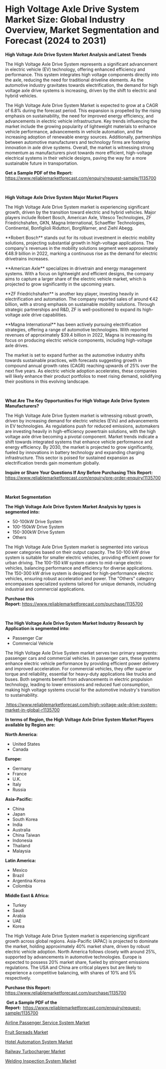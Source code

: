 <p><h1>High Voltage Axle Drive System Market Size: Global Industry Overview, Market Segmentation and Forecast (2024 to 2031)</h1></p><p><strong>High Voltage Axle Drive System Market Analysis and Latest Trends</strong></p>
<p><p>The High Voltage Axle Drive System represents a significant advancement in electric vehicle (EV) technology, offering enhanced efficiency and performance. This system integrates high voltage components directly into the axle, reducing the need for traditional driveline elements. As the automotive industry gravitates towards electrification, the demand for high voltage axle drive systems is increasing, driven by the shift to electric and hybrid vehicles. </p><p>The High Voltage Axle Drive System Market is expected to grow at a CAGR of 6.8% during the forecast period. This expansion is propelled by the rising emphasis on sustainability, the need for improved energy efficiency, and advancements in electric vehicle infrastructure. Key trends influencing the market include the growing popularity of lightweight materials to enhance vehicle performance, advancements in vehicle automation, and the increasing adoption of renewable energy sources. Additionally, partnerships between automotive manufacturers and technology firms are fostering innovation in axle drive systems. Overall, the market is witnessing strong momentum as manufacturers pivot towards more efficient, high-voltage electrical systems in their vehicle designs, paving the way for a more sustainable future in transportation.</p></p>
<p><strong>Get a Sample PDF of the Report:&nbsp;</strong> <a href="https://www.reliablemarketforecast.com/enquiry/request-sample/1135700?utm_campaign=1123&utm_medium=2&utm_source=Github&utm_content=ia&utm_term=09102024&utm_id=high-voltage-axle-drive-system">https://www.reliablemarketforecast.com/enquiry/request-sample/1135700</a></p>
<p>&nbsp;</p>
<p><strong>High Voltage Axle Drive System Major Market Players</strong></p>
<p><p>The High Voltage Axle Drive System market is experiencing significant growth, driven by the transition toward electric and hybrid vehicles. Major players include Robert Bosch, American Axle, Vitesco Technologies, ZF Friedrichshafen, GKN, Magna International, Schaeffler Technologies, Continental, Bonfiglioli Riduttori, BorgWarner, and Ziehl Abegg.</p><p>**Robert Bosch** stands out for its robust investment in electric mobility solutions, projecting substantial growth in high-voltage applications. The company's revenues in the mobility solutions segment were approximately €48.9 billion in 2022, marking a continuous rise as the demand for electric drivetrains increases.</p><p>**American Axle** specializes in drivetrain and energy management systems. With a focus on lightweight and efficient designs, the company aims to capture a larger share of the electric vehicle market, which is projected to grow significantly in the upcoming years.</p><p>**ZF Friedrichshafen** is another key player, investing heavily in electrification and automation. The company reported sales of around €42 billion, with a strong emphasis on sustainable mobility solutions. Through strategic partnerships and R&D, ZF is well-positioned to expand its high-voltage axle drive capabilities.</p><p>**Magna International** has been actively pursuing electrification strategies, offering a range of automotive technologies. With reported revenues of approximately $39.4 billion in 2022, Magna is increasing its focus on producing electric vehicle components, including high-voltage axle drives.</p><p>The market is set to expand further as the automotive industry shifts towards sustainable practices, with forecasts suggesting growth in compound annual growth rates (CAGR) reaching upwards of 25% over the next five years. As electric vehicle adoption accelerates, these companies will likely enhance their product portfolios to meet rising demand, solidifying their positions in this evolving landscape.</p></p>
<p>&nbsp;</p>
<p><strong>What Are The Key Opportunities For High Voltage Axle Drive System Manufacturers?</strong></p>
<p><p>The High Voltage Axle Drive System market is witnessing robust growth, driven by increasing demand for electric vehicles (EVs) and advancements in EV technologies. As regulations push for reduced emissions, automakers are investing heavily in high-efficiency powertrain solutions, with the high voltage axle drive becoming a pivotal component. Market trends indicate a shift towards integrated systems that enhance vehicle performance and energy efficiency. By 2030, the market is projected to grow significantly, fueled by innovations in battery technology and expanding charging infrastructure. This sector is poised for sustained expansion as electrification trends gain momentum globally.</p></p>
<p><strong>Inquire or Share Your Questions If Any Before Purchasing This Report:</strong> <a href="https://www.reliablemarketforecast.com/enquiry/pre-order-enquiry/1135700?utm_campaign=1123&utm_medium=2&utm_source=Github&utm_content=ia&utm_term=09102024&utm_id=high-voltage-axle-drive-system">https://www.reliablemarketforecast.com/enquiry/pre-order-enquiry/1135700</a></p>
<p>&nbsp;</p>
<p><strong>Market Segmentation</strong></p>
<p><strong>The High Voltage Axle Drive System Market Analysis by types is segmented into:</strong></p>
<p><ul><li>50-100kW Drive System</li><li>100-150kW Drive System</li><li>150-300kW Drive System</li><li>Others</li></ul></p>
<p><p>The High Voltage Axle Drive System market is segmented into various power categories based on their output capacity. The 50-100 kW drive system is suitable for smaller electric vehicles, providing efficient power for urban driving. The 100-150 kW system caters to mid-range electric vehicles, balancing performance and efficiency for diverse applications. The 150-300 kW drive system is designed for high-performance electric vehicles, ensuring robust acceleration and power. The "Others" category encompasses specialized systems tailored for unique demands, including industrial and commercial applications.</p></p>
<p><strong>Purchase this Report:&nbsp;</strong><a href="https://www.reliablemarketforecast.com/purchase/1135700?utm_campaign=1123&utm_medium=2&utm_source=Github&utm_content=ia&utm_term=09102024&utm_id=high-voltage-axle-drive-system">https://www.reliablemarketforecast.com/purchase/1135700</a></p>
<p>&nbsp;</p>
<p><strong>The High Voltage Axle Drive System Market Industry Research by Application is segmented into:</strong></p>
<p><ul><li>Passenger Car</li><li>Commercial Vehicle</li></ul></p>
<p><p>The High Voltage Axle Drive System market serves two primary segments: passenger cars and commercial vehicles. In passenger cars, these systems enhance electric vehicle performance by providing efficient power delivery and improved acceleration. For commercial vehicles, they offer superior torque and reliability, essential for heavy-duty applications like trucks and buses. Both segments benefit from advancements in electric propulsion technology, leading to lower emissions and reduced fuel consumption, making high voltage systems crucial for the automotive industry's transition to sustainability.</p></p>
<p><a href="https://www.reliablemarketforecast.com/high-voltage-axle-drive-system-market-in-global-r1135700?utm_campaign=1123&utm_medium=2&utm_source=Github&utm_content=ia&utm_term=09102024&utm_id=high-voltage-axle-drive-system">&nbsp;https://www.reliablemarketforecast.com/high-voltage-axle-drive-system-market-in-global-r1135700</a></p>
<p><strong>In terms of Region, the High Voltage Axle Drive System Market Players available by Region are:</strong></p>
<p>
    <p> <strong> North America: </strong>
        <ul>
            <li>United States</li>
            <li>Canada</li>
        </ul>
        </p> 
    <p> <strong> Europe: </strong>
        <ul>
            <li>Germany</li>
            <li>France</li>
            <li>U.K.</li>
            <li>Italy</li>
            <li>Russia</li>
        </ul>
        </p> 
    <p> <strong> Asia-Pacific: </strong>
        <ul>
            <li>China</li>
            <li>Japan</li>
            <li>South Korea</li>
            <li>India</li>
            <li>Australia</li>
            <li>China Taiwan</li>
            <li>Indonesia</li>
            <li>Thailand</li>
            <li>Malaysia</li>
        </ul>
        </p> 
    <p> <strong> Latin America: </strong>
        <ul>
            <li>Mexico</li>
            <li>Brazil</li>
            <li>Argentina Korea</li>
            <li>Colombia</li>
        </ul>
        </p> 
    <p> <strong> Middle East & Africa: </strong>
        <ul>
            <li>Turkey</li>
            <li>Saudi</li>
            <li>Arabia</li>
            <li>UAE</li>
            <li>Korea</li>
        </ul>
    </p>
    </p>
<p><p>The High Voltage Axle Drive System market is experiencing significant growth across global regions. Asia-Pacific (APAC) is projected to dominate the market, holding approximately 40% market share, driven by robust electric vehicle adoption. North America follows closely with around 25%, supported by advancements in automotive technologies. Europe is expected to possess 20% market share, fueled by stringent emissions regulations. The USA and China are critical players but are likely to experience a competitive balancing, with shares of 10% and 5% respectively.</p></p>
<p><strong>Purchase this Report: </strong><a href="https://www.reliablemarketforecast.com/purchase/1135700?utm_campaign=1123&utm_medium=2&utm_source=Github&utm_content=ia&utm_term=09102024&utm_id=high-voltage-axle-drive-system">https://www.reliablemarketforecast.com/purchase/1135700</a></p>
<p>&nbsp;<strong>Get a Sample PDF of the Report:&nbsp;&nbsp;</strong><a href="https://www.reliablemarketforecast.com/enquiry/request-sample/1135700?utm_campaign=1123&utm_medium=2&utm_source=Github&utm_content=ia&utm_term=09102024&utm_id=high-voltage-axle-drive-system">https://www.reliablemarketforecast.com/enquiry/request-sample/1135700</a></p>
<p><strong></strong></p>
<p><p><a href="https://www.linkedin.com/pulse/global-airline-passenger-service-system-market-size-share-analysis-xfsrc?utm_campaign=1123&utm_medium=2&utm_source=Github&utm_content=ia&utm_term=09102024&utm_id=high-voltage-axle-drive-system">Airline Passenger Service System Market</a></p><p><a href="https://issuu.com/reportprime-2/docs/fruit-spreads-market-size-2030.pptx_c0c46ac82a2434?utm_campaign=1123&utm_medium=2&utm_source=Github&utm_content=ia&utm_term=09102024&utm_id=high-voltage-axle-drive-system">Fruit Spreads Market</a></p><p><a href="https://www.linkedin.com/pulse/exploring-hotel-automation-system-market-strategic-xlwne?utm_campaign=1123&utm_medium=2&utm_source=Github&utm_content=ia&utm_term=09102024&utm_id=high-voltage-axle-drive-system">Hotel Automation System Market</a></p><p><a href="https://github.com/betonyde4ghc/Market-Research-Report-List-1/blob/main/railway-turbocharger-market.md?utm_campaign=1123&utm_medium=2&utm_source=Github&utm_content=ia&utm_term=09102024&utm_id=high-voltage-axle-drive-system">Railway Turbocharger Market</a></p><p><a href="https://github.com/hardy44vs/Market-Research-Report-List-1/blob/main/welding-inspection-system-market.md?utm_campaign=1123&utm_medium=2&utm_source=Github&utm_content=ia&utm_term=09102024&utm_id=high-voltage-axle-drive-system">Welding Inspection System Market</a></p></p>